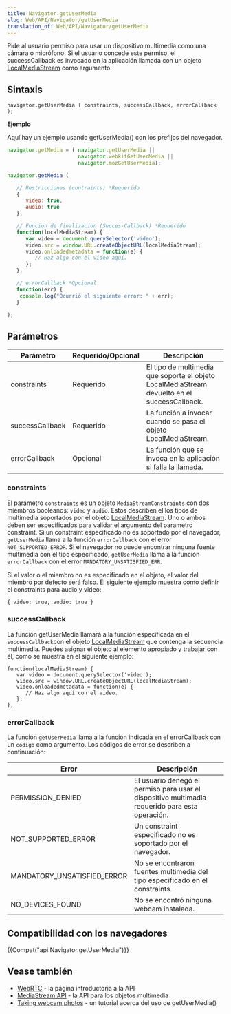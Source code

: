 ```yaml
---
title: Navigator.getUserMedia
slug: Web/API/Navigator/getUserMedia
translation_of: Web/API/Navigator/getUserMedia
---
```

Pide al usuario permiso para usar un dispositivo multimedia como una cámara o micrófono. Si el usuario concede este permiso, el successCallback es invocado en la aplicación llamada con un objeto [LocalMediaStream](/es/docs/WebRTC/MediaStream_API#LocalMediaStream) como argumento.

## Sintaxis

```
navigator.getUserMedia ( constraints, successCallback, errorCallback );
```

**Ejemplo**

Aquí hay un ejemplo usando getUserMedia() con los prefijos del navegador.

```js
navigator.getMedia = ( navigator.getUserMedia ||
                       navigator.webkitGetUserMedia ||
                       navigator.mozGetUserMedia);

navigator.getMedia (

   // Restricciones (contraints) *Requerido
   {
      video: true,
      audio: true
   },

   // Funcion de finalizacion (Succes-Callback) *Requerido
   function(localMediaStream) {
      var video = document.querySelector('video');
      video.src = window.URL.createObjectURL(localMediaStream);
      video.onloadedmetadata = function(e) {
         // Haz algo con el video aquí.
      };
   },

   // errorCallback *Opcional
   function(err) {
    console.log("Ocurrió el siguiente error: " + err);
   }

);
```

## Parámetros

| Parámetro       | Requerido/Opcional | Descripción                                                                                  |
| --------------- | ------------------ | -------------------------------------------------------------------------------------------- |
| constraints     | Requerido          | El tipo de multimedia que soporta el objeto LocalMediaStream devuelto en el successCallback. |
| successCallback | Requerido          | La función a invocar cuando se pasa el objeto LocalMediaStream.                              |
| errorCallback   | Opcional           | La función que se invoca en la aplicación si falla la llamada.                               |

### constraints

El parámetro `constraints` es un objeto `MediaStreamConstraints` con dos miembros booleanos: `video` y `audio`. Estos describen el los tipos de multimedia soportados por el objeto [LocalMediaStream](/es/docs/WebRTC/MediaStream_API#LocalMediaStream). Uno o ambos deben ser especificados para validar el argumento del parametro constraint. Si un constraint especificado no es soportado por el navegador, `getUserMedia` llama a la función `errorCallback` con el error `NOT_SUPPORTED_ERROR`. Si el navegador no puede encontrar ninguna fuente multimedia con el tipo especificado, `getUserMedia` llama a la función `errorCallback` con el error `MANDATORY_UNSATISFIED_ERR`.

Si el valor o el miembro no es especificado en el objeto, el valor del miembro por defecto será falso. El siguiente ejemplo muestra como definir el constraints para audio y video:

```
{ video: true, audio: true }
```

### successCallback

La función getUserMedia llamará a la función especificada en el `successCallback`con el objeto [LocalMediaStream](/es/docs/WebRTC/MediaStream_API#LocalMediaStream) que contenga la secuencia multimedia. Puedes asignar el objeto al elemento apropiado y trabajar con él, como se muestra en el siguiente ejemplo:

```
function(localMediaStream) {
   var video = document.querySelector('video');
   video.src = window.URL.createObjectURL(localMediaStream);
   video.onloadedmetadata = function(e) {
      // Haz algo aquí con el video.
   };
},
```

### errorCallback

La función `getUserMedia` llama a la función indicada en el errorCallback con un `código` como argumento. Los códigos de error se describen a continuación:

| Error                       | Descripción                                                                                     |
| --------------------------- | ----------------------------------------------------------------------------------------------- |
| PERMISSION_DENIED           | El usuario denegó el permiso para usar el dispositivo multimadia requerido para esta operación. |
| NOT_SUPPORTED_ERROR         | Un constraint especificado no es soportado por el navegador.                                    |
| MANDATORY_UNSATISFIED_ERROR | No se encontraron fuentes multimedia del tipo especificado en el constraints.                   |
| NO_DEVICES_FOUND            | No se encontró ninguna webcam instalada.                                                        |

## Compatibilidad con los navegadores

{{Compat("api.Navigator.getUserMedia")}}

## Vease también

- [WebRTC](/es/docs/WebRTC) - la página introductoria a la API
- [MediaStream API](/es/docs/WebRTC/MediaStream_API) - la API para los objetos multimedia
- [Taking webcam photos](/es/docs/WebRTC/taking_webcam_photos) - un tutorial acerca del uso de getUserMedia()
